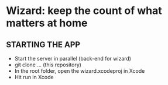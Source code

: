# Wizard: keep the count of what matters at home

STARTING THE APP
---------------- 
* Start the server in parallel (back-end for wizard)
* git clone ... (this repository)
* In the root folder, open the wizard.xcodeproj in Xcode
* Hit run in Xcode